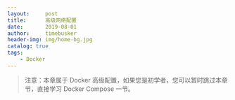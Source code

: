 ```yaml
---
layout:     post
title:      高级网络配置
date:       2019-08-01
author:     timebusker
header-img: img/home-bg.jpg
catalog: true
tags:
    - Docker
---  
```


> 注意：本章属于 Docker 高级配置，如果您是初学者，您可以暂时跳过本章节，直接学习 Docker Compose 一节。


